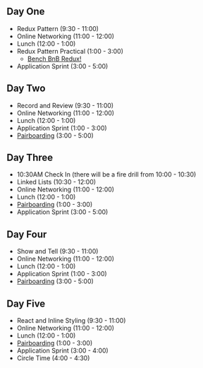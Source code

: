 ## Day One

* Redux Pattern (9:30 - 11:00)
* Online Networking (11:00 - 12:00)
* Lunch (12:00 - 1:00)
* Redux Pattern Practical (1:00 - 3:00)
  * [Bench BnB Redux!](https://github.com/appacademy/graduated-job_seeker-program/blob/master/projects/bench_bnb_redux)
* Application Sprint (3:00 - 5:00)

## Day Two

* Record and Review (9:30 - 11:00)
* Online Networking (11:00 - 12:00)
* Lunch (12:00 - 1:00)
* Application Sprint (1:00 - 3:00)
* [Pairboarding](https://github.com/appacademy/graduated-job_seeker-program/tree/master/pairboarding-problems) (3:00 - 5:00)

## Day Three

* 10:30AM Check In (there will be a fire drill from 10:00 - 10:30)
* Linked Lists (10:30 - 12:00)
* Online Networking (11:00 - 12:00)
* Lunch (12:00 - 1:00)
* [Pairboarding](https://github.com/appacademy/graduated-job_seeker-program/tree/master/pairboarding-problems) (1:00 - 3:00)
* Application Sprint (3:00 - 5:00)

## Day Four

* Show and Tell (9:30 - 11:00)
* Online Networking (11:00 - 12:00)
* Lunch (12:00 - 1:00)
* Application Sprint (1:00 - 3:00)
* [Pairboarding](https://github.com/appacademy/graduated-job_seeker-program/tree/master/pairboarding-problems) (3:00 - 5:00)

## Day Five

* React and Inline Styling (9:30 - 11:00)
* Online Networking (11:00 - 12:00)
* Lunch (12:00 - 1:00)
* [Pairboarding](https://github.com/appacademy/graduated-job_seeker-program/tree/master/pairboarding-problems) (1:00 - 3:00)
* Application Sprint (3:00 - 4:00)
* Circle Time (4:00 - 4:30)

